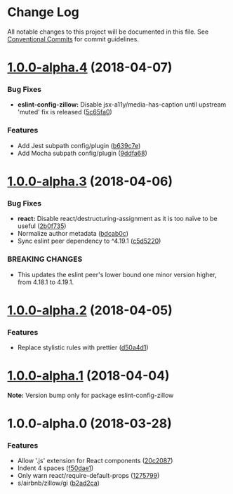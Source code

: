 # Change Log

All notable changes to this project will be documented in this file.
See [Conventional Commits](https://conventionalcommits.org) for commit guidelines.

<a name="1.0.0-alpha.4"></a>
# [1.0.0-alpha.4](https://github.com/zillow/javascript/compare/eslint-config-zillow@1.0.0-alpha.3...eslint-config-zillow@1.0.0-alpha.4) (2018-04-07)


### Bug Fixes

* **eslint-config-zillow:** Disable jsx-a11y/media-has-caption until upstream 'muted' fix is released ([5c65fa0](https://github.com/zillow/javascript/commit/5c65fa0))


### Features

* Add Jest subpath config/plugin ([b639c7e](https://github.com/zillow/javascript/commit/b639c7e))
* Add Mocha subpath config/plugin ([9ddfa68](https://github.com/zillow/javascript/commit/9ddfa68))





<a name="1.0.0-alpha.3"></a>
# [1.0.0-alpha.3](https://github.com/zillow/javascript/compare/eslint-config-zillow@1.0.0-alpha.2...eslint-config-zillow@1.0.0-alpha.3) (2018-04-06)


### Bug Fixes

* **react:** Disable react/destructuring-assignment as it is too naïve to be useful ([2b0f735](https://github.com/zillow/javascript/commit/2b0f735))
* Normalize author metadata ([bdcab0c](https://github.com/zillow/javascript/commit/bdcab0c))
* Sync eslint peer dependency to ^4.19.1 ([c5d5220](https://github.com/zillow/javascript/commit/c5d5220))


### BREAKING CHANGES

* This updates the eslint peer's lower bound one minor version higher, from 4.18.1 to 4.19.1.





<a name="1.0.0-alpha.2"></a>
# [1.0.0-alpha.2](https://github.com/zillow/javascript/compare/eslint-config-zillow@1.0.0-alpha.1...eslint-config-zillow@1.0.0-alpha.2) (2018-04-05)


### Features

* Replace stylistic rules with prettier ([d50a4d1](https://github.com/zillow/javascript/commit/d50a4d1))





<a name="1.0.0-alpha.1"></a>
# [1.0.0-alpha.1](https://github.com/zillow/javascript/compare/eslint-config-zillow@1.0.0-alpha.0...eslint-config-zillow@1.0.0-alpha.1) (2018-04-04)

**Note:** Version bump only for package eslint-config-zillow





<a name="1.0.0-alpha.0"></a>
# 1.0.0-alpha.0 (2018-03-28)


### Features

* Allow '.js' extension for React components ([20c2087](https://github.com/zillow/javascript/commit/20c2087))
* Indent 4 spaces ([f50dae1](https://github.com/zillow/javascript/commit/f50dae1))
* Only warn react/require-default-props ([1275799](https://github.com/zillow/javascript/commit/1275799))
* s/airbnb/zillow/gi ([b2ad2ca](https://github.com/zillow/javascript/commit/b2ad2ca))
